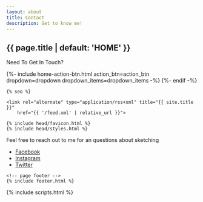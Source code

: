 ```yaml
---
layout: about
title: Contact
description: Get to know me!
---
```



<head>
<div class="home-page">
  <!-- home page header -->
  <section class="home-page-header">
    <div class="container text-center">
      <h1 class="animated fadeInDownBig">{{ page.title | default: 'HOME' }}</h1>
      <p> Need To Get In Touch? </p>
        {%- include home-action-btn.html action_btn=action_btn dropdown=dropdown dropdown_items=dropdown_items -%}
      {%- endif -%}
</head>
    </div>
  </section>
<body>
    <meta charset="utf-8">
    <meta http-equiv="X-UA-Compatible" content="IE=edge">
    <meta name="viewport" content="width=device-width, initial-scale=1">

    {% seo %}

    <link rel="alternate" type="application/rss+xml" title="{{ site.title }}"
        href="{{ '/feed.xml' | relative_url }}">

    {% include head/favicon.html %}
    {% include head/styles.html %}
    
  <!-- page container -->
  <div class="page-container">
    <!-- page header -->
    <!-- page content -->
    <main class="page-content" role="main">
      <p> Feel free to reach out to me for an questions about sketching</p>
    </main>
    <div class="row">
      <div class="col-3 col-s-4">
          <ul>
            <li><a href="https://www.facebook.com/profile.php?id=100010409977036">Facebook</a></li>
            <li><a href="https://www.instagram.com/taniyyaaa/?hl=en">Instagram</a></li>
            <li><a href="https://twitter.com/TaniyaLynee">Twitter</a></li>
          </ul>
      </div> 
      </div>

    <!-- page footer -->
    {% include footer.html %}
  </div>
  {% include scripts.html %}
</body>

